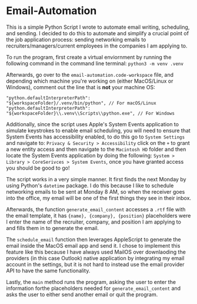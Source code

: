 # Email-Automation

This is a simple Python Script I wrote to automate email writing, scheduling, and sending. I decided to do this to automate and simplify a crucial point of the job application process: sending networking emails to recruiters/managers/current employees in the companies I am applying to.

To run the program, first create a virtual enviornment by running the following command in the command line terminal:
`python3 -m venv .venv`

Afterwards, go over to the `email-automation.code-workspace` file, and depending which machine you're working on (either MacOS/Linux or Windows), comment out the line that is **not** your machine OS:

```
"python.defaultInterpreterPath": "${workspaceFolder}/.venv/bin/python", // For macOS/Linux
"python.defaultInterpreterPath": "${workspaceFolder}\\.venv\\Scripts\\python.exe", // For Windows
```

Additionally, since the script uses Apple's System Events application to simulate keystrokes to enable email scheduling, you will need to ensure that System Events has accessibility enabled, to do this go to `System Settings` and navigate to: `Privacy & Security > Accessibility` click on the `+` to grant a new entity access and then navigate to the `Macintosh HD` folder and then locate the System Events application by doing the following: `System > Library > CoreSerivces > System Events`, once you have granted access you should be good to go!

The script works in a very simple manner. It first finds the next Monday by using Python's `datetime` package. I do this because I like to schedule networking emails to be sent at Monday 8 AM, so when the receiver goes into the office, my email will be one of the first things they see in their inbox.

Afterwards, the function `generate_email_content` accesses a `.rtf` file with the email template, it has `{name}, {company}, {position}` placeholders were I enter the name of the recruiter, company, and position I am applying to and fills them in to generate the email.

The `schedule_email` function then leverages AppleScript to generate the email inside the MacOS email app and send it. I chose to implement this feature like this because I have always used MailOS over downlaoding the providers (in this case Outlook) native application by integrating my email account in the settings, but it is not hard to instead use the email provider API to have the same functionality.

Lastly, the `main` method runs the program, asking the user to enter the information forthe placeholders needed for `generate_email_content` and asks the user to either send another email or quit the program.
